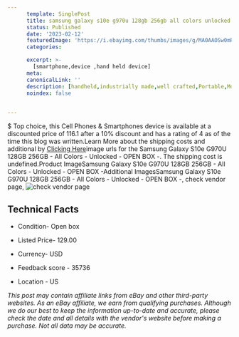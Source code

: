 ```yaml
---
      template: SinglePost
      title: samsung galaxy s10e g970u 128gb 256gb all colors unlocked open box 
      status: Published
      date: '2023-02-12'
      featuredImage: 'https://i.ebayimg.com/thumbs/images/g/MA0AAOSw0mRgkBqN/s-l225.jpg'
      categories: 

      excerpt: >-
        [smartphone,device ,hand held device]
      meta:
      canonicalLink: ''
      description: [handheld,industrially made,well crafted,Portable,Mobile,Compact,Convenient,Lightweight,Maneuverable,Man-portable,Miniature,Carriable,Hand-held,Light,Holdable,Transportable,Mobile device,Pocket-sized,On-the-go,Wireless,Cordless,Compact size,Convenient size, smartphone,device ,hand held device]
      noindex: false

        
---
```

$
    Top choice, this Cell Phones & Smartphones device is available at a discounted price of 116.1 after a 10% discount and has a rating of 4 as of the time this blog was written.Learn More about the shipping costs and additional by [Clicking Here](https://www.ebay.com/itm/255450054852?hash=item3b7a0280c4%3Ag%3AMA0AAOSw0mRgkBqN&mkevt=1&mkcid=1&mkrid=711-53200-19255-0&campid=%253CePNCampaignId%253E&customid=%253CreferenceId%253E&toolid=10049)image urls for the Samsung Galaxy S10e G970U 128GB 256GB - All Colors - Unlocked - OPEN BOX -. The shipping cost is undefined.Product ImageSamsung Galaxy S10e G970U 128GB 256GB - All Colors - Unlocked - OPEN BOX -Additional ImagesSamsung Galaxy S10e G970U 128GB 256GB - All Colors - Unlocked - OPEN BOX -, check vendor page, ![check vendor page](https://origin-galleryplus.ebayimg.com/ws/web/255450054852_2_0_1/225x225.jpg,https://origin-galleryplus.ebayimg.com/ws/web/255450054852_3_0_1/225x225.jpg,https://origin-galleryplus.ebayimg.com/ws/web/255450054852_4_0_1/225x225.jpg,https://origin-galleryplus.ebayimg.com/ws/web/255450054852_5_0_1/225x225.jpg,https://origin-galleryplus.ebayimg.com/ws/web/255450054852_6_0_1/225x225.jpg,https://origin-galleryplus.ebayimg.com/ws/web/255450054852_7_0_1/225x225.jpg,https://origin-galleryplus.ebayimg.com/ws/web/255450054852_8_0_1/225x225.jpg,https://origin-galleryplus.ebayimg.com/ws/web/255450054852_9_0_1/225x225.jpg,https://origin-galleryplus.ebayimg.com/ws/web/255450054852_10_0_1/225x225.jpg,https://origin-galleryplus.ebayimg.com/ws/web/255450054852_11_0_1/225x225.jpg,https://origin-galleryplus.ebayimg.com/ws/web/255450054852_12_0_1/225x225.jpg)
    
    

 ## Technical Facts 



     
      

 - Condition- Open box 


      

 - Listed Price- 129.00 


      

 - Currency- USD 


      

 - Feedback score - 35736 


      

 - Location - US 


      
      

 *_This post may contain affiliate links from eBay and other third-party websites. As an eBay affiliate, we earn from qualifying purchases. Although we do our best to keep the information up-to-date and accurate, please check the date and all details with the vendor's website before making a purchase. Not all data may be accurate._*



    
    
    
    
    